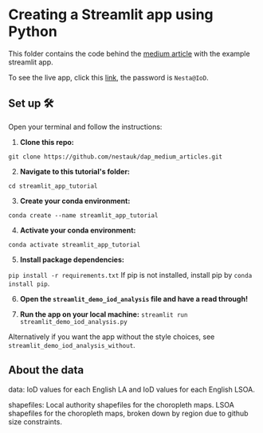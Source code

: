 # Creating a Streamlit app using Python

This folder contains the code behind the [medium article]() with the example streamlit app.

To see the live app, click this [link](), the password is `Nesta@IoD`.

## Set up 🛠️
Open your terminal and follow the instructions:
1. **Clone this repo:** 

`git clone https://github.com/nestauk/dap_medium_articles.git`

2. **Navigate to this tutorial's folder:** 

`cd streamlit_app_tutorial`

3. **Create your conda environment:** 

`conda create --name streamlit_app_tutorial`

4. **Activate your conda environment:** 

`conda activate streamlit_app_tutorial`

5. **Install package dependencies:** 

`pip install -r requirements.txt`
If pip is not installed, install pip by `conda install pip`.

6. **Open the `streamlit_demo_iod_analysis` file and have a read through!** 

7. **Run the app on your local machine:**
`streamlit run streamlit_demo_iod_analysis.py`

Alternatively if you want the app without the style choices, see `streamlit_demo_iod_analysis_without`.

## About the data
data:
IoD values for each English LA and IoD values for each English LSOA.

shapefiles: 
Local authority shapefiles for the choropleth maps. 
LSOA shapefiles for the choropleth maps, broken down by region due to github size constraints. 
